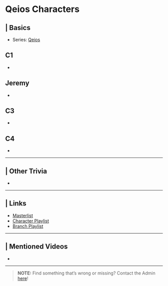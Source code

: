 # Qeios Characters  


## | Basics
- Series: [Qeios](6.Series/Qeios.html)


## C1
- 

## Jeremy
- 

## C3
- 

## C4
- 

----

## | Other Trivia  
- 

----

## | Links  
- [Masterlist]()  
- [Character Playlist]()  
- [Branch Playlist]()  

----

## | Mentioned Videos
- []()

----

> **NOTE:** Find something that’s wrong or missing? Contact the Admin [here](../chapter_2.html)!